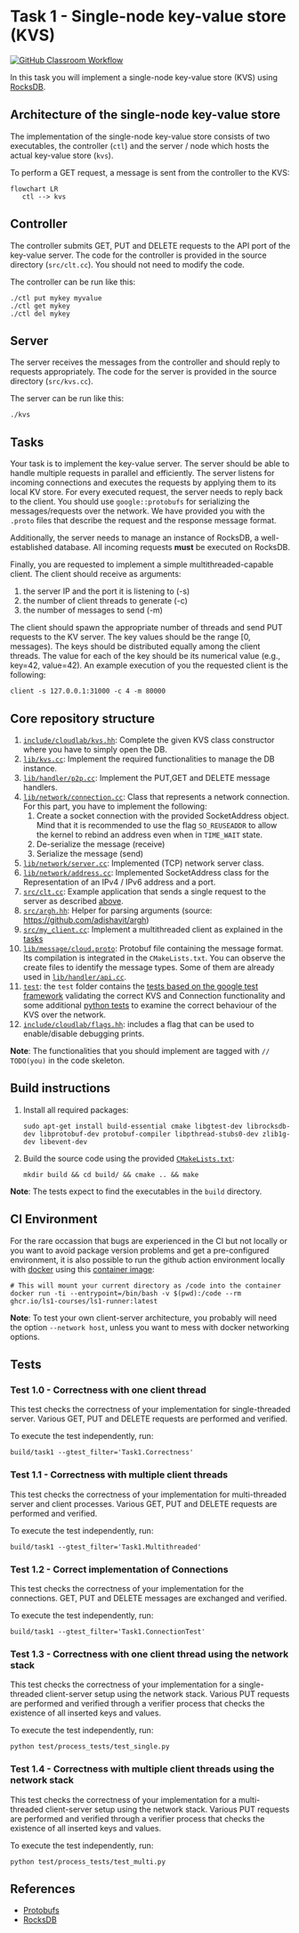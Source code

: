 # Task 1 - Single-node key-value store (KVS)

[![GitHub Classroom Workflow](https://github.com/dmfrodrigues/tum-cse-task1/actions/workflows/classroom.yml/badge.svg)](https://github.com/dmfrodrigues/tum-cse-task1/actions/workflows/classroom.yml)

In this task you will implement a single-node key-value store (KVS) 
using [RocksDB](http://rocksdb.org/docs/getting-started.html).

## Architecture of the single-node key-value store

The implementation of the single-node key-value store consists of two
executables, the controller (`ctl`) and the server / node which hosts the
actual key-value store (`kvs`).

To perform a GET request, a message is sent from the controller to the KVS:

```mermaid
flowchart LR
   ctl --> kvs
```

## Controller

The controller submits GET, PUT and DELETE requests to the API port of the
key-value server. The code for the controller is provided in the source
directory (`src/clt.cc`). You should not need to modify the code.

The controller can be run like this:

```
./ctl put mykey myvalue
./ctl get mykey
./ctl del mykey
```

## Server

The server receives the messages from the controller and should reply to
requests appropriately. The code for the server is provided in the source 
directory (`src/kvs.cc`).

The server can be run like this:

```
./kvs
```

## Tasks

Your task is to implement the key-value server. The server should be able to
handle multiple requests in parallel and efficiently. The server listens for
incoming connections and executes the requests by applying them to its local KV
store. For every executed request, the server needs to reply back to the
client. You should use `google::protobufs` for serializing the
messages/requests over the network. We have provided you with the `.proto`
files that describe the request and the response message format.

Additionally, the server needs to manage an instance of RocksDB, a
well-established database. All incoming requests **must** be executed on
RocksDB.

Finally, you are requested to implement a simple multithreaded-capable client.
The client should receive as arguments:
1. the server IP and the port it is listening to (-s)
2. the number of client threads to generate (-c)
3. the number of messages to send (-m)

The client should spawn the appropriate number of threads and send PUT requests
to the KV server. The key values should be the range [0, messages). 
The keys should be distributed equally among the client threads.
The value for each of the key should be its numerical value (e.g., key=42, value=42).
An example execution of you the requested client is the following:
```
client -s 127.0.0.1:31000 -c 4 -m 80000
```

## Core repository structure
1. [`include/cloudlab/kvs.hh`](include/cloudlab/kvs.hh): Complete the given KVS class constructor where you have to simply open the DB.
2. [`lib/kvs.cc`](lib/kvs.cc): Implement the required functionalities to manage the DB instance.
3. [`lib/handler/p2p.cc`](lib/handler/p2p.cc): Implement the PUT,GET and DELETE message handlers.
4. [`lib/network/connection.cc`](lib/network/connection.cc): Class that represents a network connection.	
   For this part, you have to implement the following:
   1. Create a socket connection with the provided SocketAddress object.
   Mind that it is recommended to use the flag `SO_REUSEADDR` to allow the kernel to rebind an address even when in `TIME_WAIT` state.
   2. De-serialize the message (receive)
   3. Serialize the message (send)
5. [`lib/network/server.cc`](lib/network/server.cc): Implemented (TCP) network server class.
6. [`lib/network/address.cc`](lib/network/address.cc): Implemented SocketAddress class for the Representation of an IPv4 / IPv6 address and a port.
7. [`src/clt.cc`](src/clt.cc): Example application that sends a single request to the server as described [above](##Controller).
8. [`src/argh.hh`](src/argh.hh): Helper for parsing arguments (source: https://github.com/adishavit/argh)
9. [`src/my_client.cc`](src/my_client.cc): Implement a multithreaded client as explained in the [tasks](##Tasks)
10. [`lib/message/cloud.proto`](lib/message/cloud.proto): Protobuf file containing the message format. Its compilation is integrated in the `CMakeLists.txt`.
    You can observe the create files to identify the message types. Some of them are already used in [`lib/handler/api.cc`](lib/handler/api.cc). 
11. [`test`](test/): the `test` folder contains the [tests based on the google test framework](test/unit_tests/) validating the correct KVS and Connection functionality and some additional [python tests](test/process_tests/) to examine the correct behaviour of the KVS over the network.
12. [`include/cloudlab/flags.hh`](include/cloudlab/flags.hh): includes a flag that can be used to enable/disable debugging prints.

**Note**: The functionalities that you should implement are tagged with `// TODO(you)` in the code skeleton.

## Build instructions

1. Install all required packages:

   ```
   sudo apt-get install build-essential cmake libgtest-dev librocksdb-dev libprotobuf-dev protobuf-compiler libpthread-stubs0-dev zlib1g-dev libevent-dev
   ```

2. Build the source code using the provided [`CMakeLists.txt`](CMakeLists.txt):

   ```
   mkdir build && cd build/ && cmake .. && make
   ```

**Note**: The tests expect to find the executables in the `build` directory.

## CI Environment

For the rare occassion that bugs are experienced in the CI but not
locally or you want to avoid package version problems and get a pre-configured 
environment, it is also possible to run the github action environment locally
with [docker](https://www.docker.com/) using this [container
image](https://github.com/orgs/ls1-courses/packages/container/package/ls1-runner):

``` console
# This will mount your current directory as /code into the container
docker run -ti --entrypoint=/bin/bash -v $(pwd):/code --rm ghcr.io/ls1-courses/ls1-runner:latest
```

**Note**: To test your own client-server architecture, you probably will need the option `--network host`, unless you want to mess with docker networking options.

## Tests

### Test 1.0 - Correctness with one client thread

This test checks the correctness of your implementation for single-threaded
server. Various GET, PUT and DELETE requests are performed and verified.

To execute the test independently, run:
```
build/task1 --gtest_filter='Task1.Correctness'
```

### Test 1.1 - Correctness with multiple client threads

This test checks the correctness of your implementation for multi-threaded
server and client processes. Various GET, PUT and DELETE requests are performed and verified.

To execute the test independently, run:
```
build/task1 --gtest_filter='Task1.Multithreaded'
```

### Test 1.2 - Correct implementation of Connections

This test checks the correctness of your implementation for the connections. 
GET, PUT and DELETE messages are exchanged and verified.

To execute the test independently, run:
```
build/task1 --gtest_filter='Task1.ConnectionTest'
```

### Test 1.3 - Correctness with one client thread using the network stack

This test checks the correctness of your implementation for a single-threaded
client-server setup using the network stack. 
Various PUT requests are performed and verified through a verifier process
that checks the existence of all inserted keys and values.

To execute the test independently, run:
```
python test/process_tests/test_single.py
```

### Test 1.4 - Correctness with multiple client threads using the network stack

This test checks the correctness of your implementation for a multi-threaded
client-server setup using the network stack. 
Various PUT requests are performed and verified through a verifier process
that checks the existence of all inserted keys and values.

To execute the test independently, run:
```
python test/process_tests/test_multi.py
```

## References

* [Protobufs](https://developers.google.com/protocol-buffers/docs/cpptutorial)
* [RocksDB](http://rocksdb.org/docs/getting-started.html)

